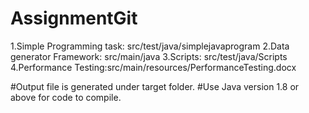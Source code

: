 # AssignmentGit
1.Simple Programming task: src/test/java/simplejavaprogram
2.Data generator Framework: src/main/java
3.Scripts: src/test/java/Scripts
4.Performance Testing:src/main/resources/PerformanceTesting.docx

#Output file is generated under target folder.
#Use Java version 1.8 or above for code to compile.
